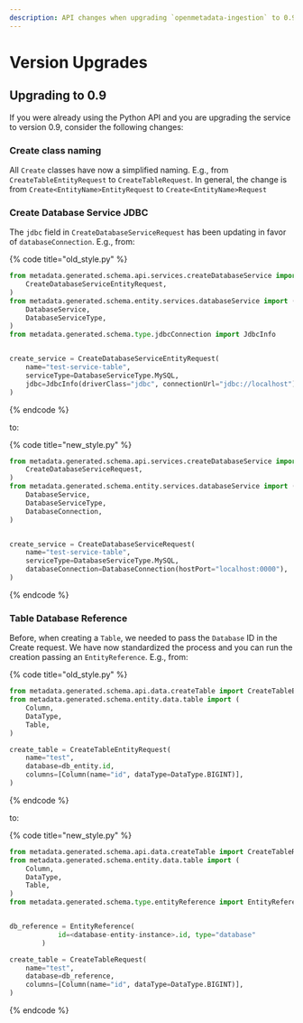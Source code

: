 ```yaml
---
description: API changes when upgrading `openmetadata-ingestion` to 0.9
---
```


# Version Upgrades

## Upgrading to 0.9

If you were already using the Python API and you are upgrading the service to version 0.9, consider the following changes:

### Create class naming

All `Create` classes have now a simplified naming. E.g., from `CreateTableEntityRequest` to `CreateTableRequest`. In general, the change is from `Create<EntityName>EntityRequest` to `Create<EntityName>Request`

### Create Database Service JDBC

The `jdbc` field in `CreateDatabaseServiceRequest` has been updating in favor of `databaseConnection`. E.g., from:

{% code title="old_style.py" %}
```python
from metadata.generated.schema.api.services.createDatabaseService import (
    CreateDatabaseServiceEntityRequest,
)
from metadata.generated.schema.entity.services.databaseService import (
    DatabaseService,
    DatabaseServiceType,
)
from metadata.generated.schema.type.jdbcConnection import JdbcInfo


create_service = CreateDatabaseServiceEntityRequest(
    name="test-service-table",
    serviceType=DatabaseServiceType.MySQL,
    jdbc=JdbcInfo(driverClass="jdbc", connectionUrl="jdbc://localhost"),
)
```
{% endcode %}

to:

{% code title="new_style.py" %}
```python
from metadata.generated.schema.api.services.createDatabaseService import (
    CreateDatabaseServiceRequest,
)
from metadata.generated.schema.entity.services.databaseService import (
    DatabaseService,
    DatabaseServiceType,
    DatabaseConnection,
)


create_service = CreateDatabaseServiceRequest(
    name="test-service-table",
    serviceType=DatabaseServiceType.MySQL,
    databaseConnection=DatabaseConnection(hostPort="localhost:0000"),
)
```
{% endcode %}

### Table Database Reference

Before, when creating a `Table`, we needed to pass the `Database` ID in the Create request. We have now standardized the process and you can run the creation passing an `EntityReference`. E.g., from:

{% code title="old_style.py" %}
```python
from metadata.generated.schema.api.data.createTable import CreateTableEntityRequest
from metadata.generated.schema.entity.data.table import (
    Column,
    DataType,
    Table,
)

create_table = CreateTableEntityRequest(
    name="test",
    database=db_entity.id,
    columns=[Column(name="id", dataType=DataType.BIGINT)],
)
```
{% endcode %}

to:

{% code title="new_style.py" %}
```python
from metadata.generated.schema.api.data.createTable import CreateTableRequest
from metadata.generated.schema.entity.data.table import (
    Column,
    DataType,
    Table,
)
from metadata.generated.schema.type.entityReference import EntityReference


db_reference = EntityReference(
            id=<database-entity-instance>.id, type="database"
        )

create_table = CreateTableRequest(
    name="test",
    database=db_reference,
    columns=[Column(name="id", dataType=DataType.BIGINT)],
)
```
{% endcode %}

##
